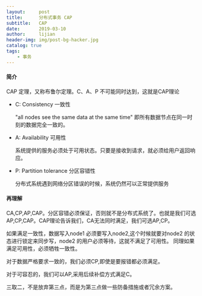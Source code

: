 ```yaml
---
layout:     post
title:      分布式事务 CAP
subtitle:   CAP
date:       2019-03-10
author:     lijian
header-img: img/post-bg-hacker.jpg
catalog: true
tags:
    - 事务
---
```


#### 简介
CAP 定理，又称布鲁尔定理。C、A、P 不可能同时达到，这就是CAP理论

* C: Consistency 一致性

  "all nodes see the same data at the same time" 即所有数据节点在同一时刻的数据完全一致的。

* A: Availability 可用性

  系统提供的服务必须处于可用状态。只要是接收到请求，就必须给用户返回响应。

* P: Partition tolerance 分区容错性

  分布式系统遇到网络分区错误的时候，系统仍然可以正常提供服务

#### 再理解

CA,CP,AP,CAP。分区容错必须保证，否则就不是分布式系统了。也就是我们可选 AP,CP,CAP。CAP理论告诉我们，CA无法同时满足，我们可选AP,CP。

如果满足一致性，数据写入node1 必须要写入node2,这个时候就要对node2 的状态进行锁定来同步写，node2 的用户必须等待，这就不满足了可用性。
同理如果满足可用性，必须牺牲一致性。


对于数据严格要求一致的，我们必须CP,即使是要报错都必须满足。

对于可容忍的，我们可以AP,采用后续补偿方式满足C。

三取二，不是放弃第三点，而是为第三点做一些防备措施或者冗余方案。